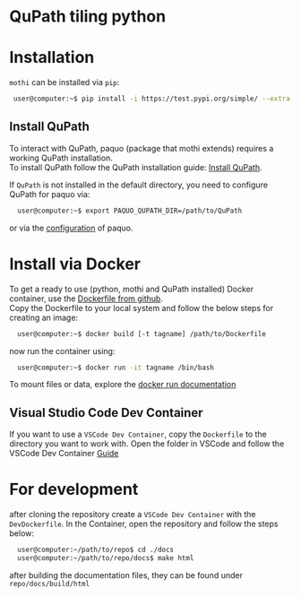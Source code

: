 # QuPath tiling python

# Installation
`mothi` can be installed via `pip`:
```bash
 user@computer:~$ pip install -i https://test.pypi.org/simple/ --extra-index-url https://pypi.org/simple mothi
```

## Install QuPath
To interact with QuPath, paquo (package that mothi extends) requires a working QuPath installation.  
To install QuPath follow the QuPath installation guide:
  [Install QuPath](https://qupath.readthedocs.io/en/stable/docs/intro/installation.html).  

If `QuPath` is not installed in the default directory, you need to configure QuPath for paquo via:

```bash
  user@computer:~$ export PAQUO_QUPATH_DIR=/path/to/QuPath
```

or via the [configuration](https://paquo.readthedocs.io/en/latest/configuration.html#configuration) of paquo.

# Install via Docker
To get a ready to use (python, mothi and QuPath installed) Docker container,
use the [Dockerfile from github](https://github.com/thkauer/GBM_QuPath_tiles/blob/master/Dockerfile).  
Copy the Dockerfile to your local system and follow the below steps for creating an image:

```bash
  user@computer:~$ docker build [-t tagname] /path/to/Dockerfile
```

now run the container using:
```bash
  user@computer:~$ docker run -it tagname /bin/bash
```

To mount files or data, explore the [docker run documentation](https://docs.docker.com/engine/reference/commandline/run/) 


## Visual Studio Code Dev Container

If you want to use a `VSCode Dev Container`, copy the `Dockerfile` to the directory you want to work with.
Open the folder in VSCode and follow the VSCode Dev Container
[Guide](https://code.visualstudio.com/docs/devcontainers/containers#_quick-start-open-an-existing-folder-in-a-container) 


# For development
after cloning the repository create a `VSCode Dev Container` with the `DevDockerfile`.
In the Container, open the repository and follow the steps below:  

```bash
  user@computer:~/path/to/repo$ cd ./docs
  user@computer:~/path/to/repo/docs$ make html
``` 

after building the documentation files, they can be found under `repo/docs/build/html`
